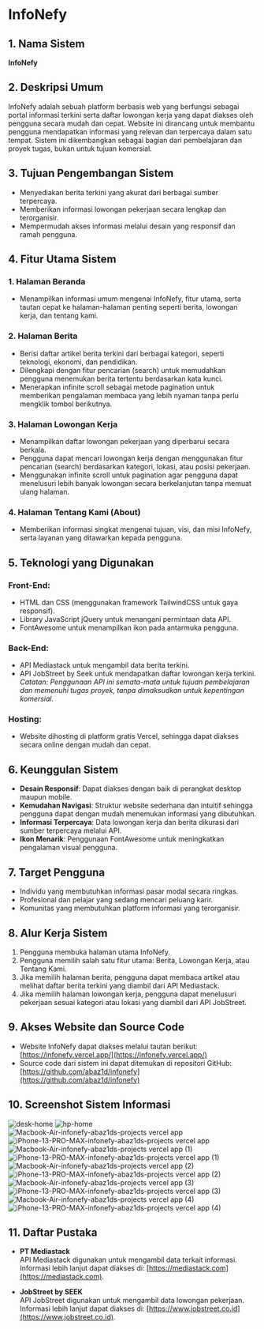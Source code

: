 # InfoNefy

## 1. Nama Sistem
**InfoNefy**

## 2. Deskripsi Umum
InfoNefy adalah sebuah platform berbasis web yang berfungsi sebagai portal informasi terkini serta daftar lowongan kerja yang dapat diakses oleh pengguna secara mudah dan cepat. Website ini dirancang untuk membantu pengguna mendapatkan informasi yang relevan dan terpercaya dalam satu tempat. Sistem ini dikembangkan sebagai bagian dari pembelajaran dan proyek tugas, bukan untuk tujuan komersial.

## 3. Tujuan Pengembangan Sistem
- Menyediakan berita terkini yang akurat dari berbagai sumber terpercaya.
- Memberikan informasi lowongan pekerjaan secara lengkap dan terorganisir.
- Mempermudah akses informasi melalui desain yang responsif dan ramah pengguna.

## 4. Fitur Utama Sistem

### 1. Halaman Beranda
- Menampilkan informasi umum mengenai InfoNefy, fitur utama, serta tautan cepat ke halaman-halaman penting seperti berita, lowongan kerja, dan tentang kami.

### 2. Halaman Berita
- Berisi daftar artikel berita terkini dari berbagai kategori, seperti teknologi, ekonomi, dan pendidikan.
- Dilengkapi dengan fitur pencarian (search) untuk memudahkan pengguna menemukan berita tertentu berdasarkan kata kunci.
- Menerapkan infinite scroll sebagai metode pagination untuk memberikan pengalaman membaca yang lebih nyaman tanpa perlu mengklik tombol berikutnya.

### 3. Halaman Lowongan Kerja
- Menampilkan daftar lowongan pekerjaan yang diperbarui secara berkala.
- Pengguna dapat mencari lowongan kerja dengan menggunakan fitur pencarian (search) berdasarkan kategori, lokasi, atau posisi pekerjaan.
- Menggunakan infinite scroll untuk pagination agar pengguna dapat menelusuri lebih banyak lowongan secara berkelanjutan tanpa memuat ulang halaman.

### 4. Halaman Tentang Kami (About)
- Memberikan informasi singkat mengenai tujuan, visi, dan misi InfoNefy, serta layanan yang ditawarkan kepada pengguna.

## 5. Teknologi yang Digunakan

### Front-End:
- HTML dan CSS (menggunakan framework TailwindCSS untuk gaya responsif).
- Library JavaScript jQuery untuk menangani permintaan data API.
- FontAwesome untuk menampilkan ikon pada antarmuka pengguna.

### Back-End:
- API Mediastack untuk mengambil data berita terkini.
- API JobStreet by Seek untuk mendapatkan daftar lowongan kerja terkini.  
  *Catatan: Penggunaan API ini semata-mata untuk tujuan pembelajaran dan memenuhi tugas proyek, tanpa dimaksudkan untuk kepentingan komersial.*

### Hosting:
- Website dihosting di platform gratis Vercel, sehingga dapat diakses secara online dengan mudah dan cepat.

## 6. Keunggulan Sistem
- **Desain Responsif**: Dapat diakses dengan baik di perangkat desktop maupun mobile.
- **Kemudahan Navigasi**: Struktur website sederhana dan intuitif sehingga pengguna dapat dengan mudah menemukan informasi yang dibutuhkan.
- **Informasi Terpercaya**: Data lowongan kerja dan berita dikurasi dari sumber terpercaya melalui API.
- **Ikon Menarik**: Penggunaan FontAwesome untuk meningkatkan pengalaman visual pengguna.

## 7. Target Pengguna
- Individu yang membutuhkan informasi pasar modal secara ringkas.
- Profesional dan pelajar yang sedang mencari peluang karir.
- Komunitas yang membutuhkan platform informasi yang terorganisir.

## 8. Alur Kerja Sistem
1. Pengguna membuka halaman utama InfoNefy.
2. Pengguna memilih salah satu fitur utama: Berita, Lowongan Kerja, atau Tentang Kami.
3. Jika memilih halaman berita, pengguna dapat membaca artikel atau melihat daftar berita terkini yang diambil dari API Mediastack.
4. Jika memilih halaman lowongan kerja, pengguna dapat menelusuri pekerjaan sesuai kategori atau lokasi yang diambil dari API JobStreet.

## 9. Akses Website dan Source Code
- Website InfoNefy dapat diakses melalui tautan berikut:  
  [https://infonefy.vercel.app/](https://infonefy.vercel.app/)
- Source code dari sistem ini dapat ditemukan di repositori GitHub:  
  [https://github.com/abaz1d/infonefy](https://github.com/abaz1d/infonefy)

## 10. Screenshot Sistem Informasi
![desk-home](https://github.com/user-attachments/assets/f6ef0258-9824-4e20-af2d-4227c52a52d1)
![hp-home](https://github.com/user-attachments/assets/0a13b571-0354-40b3-9e3a-a102c125ab5c)
![Macbook-Air-infonefy-abaz1ds-projects vercel app](https://github.com/user-attachments/assets/8adc2da0-cea5-48d8-b6b7-2d19c5e7b12d)
![iPhone-13-PRO-MAX-infonefy-abaz1ds-projects vercel app](https://github.com/user-attachments/assets/f45be8a1-dbfe-45f9-a11b-165e0602a31a)
![Macbook-Air-infonefy-abaz1ds-projects vercel app (1)](https://github.com/user-attachments/assets/cb7ea4aa-0398-49d6-975a-6419b595e28e)
![iPhone-13-PRO-MAX-infonefy-abaz1ds-projects vercel app (1)](https://github.com/user-attachments/assets/06345934-6e2a-41dd-94c1-478d5881e5d7)
![Macbook-Air-infonefy-abaz1ds-projects vercel app (2)](https://github.com/user-attachments/assets/404a1074-f6b6-4e2e-9420-4561bccba563)
![iPhone-13-PRO-MAX-infonefy-abaz1ds-projects vercel app (2)](https://github.com/user-attachments/assets/01dcb0c9-62ea-4c61-abbc-85a4e3f638b7)
![Macbook-Air-infonefy-abaz1ds-projects vercel app (3)](https://github.com/user-attachments/assets/5dda80c9-b232-41c4-81e5-ac17a418d11b)
![iPhone-13-PRO-MAX-infonefy-abaz1ds-projects vercel app (3)](https://github.com/user-attachments/assets/97c9f385-c373-4245-95a9-bb034d90d346)
![Macbook-Air-infonefy-abaz1ds-projects vercel app (4)](https://github.com/user-attachments/assets/93bab9e7-f882-421e-bc22-4f87900a02bf)
![iPhone-13-PRO-MAX-infonefy-abaz1ds-projects vercel app (4)](https://github.com/user-attachments/assets/242008d1-9ff4-4bdb-9531-7325e7b8b727)


## 11. Daftar Pustaka
- **PT Mediastack**  
  API Mediastack digunakan untuk mengambil data terkait informasi. Informasi lebih lanjut dapat diakses di: [https://mediastack.com](https://mediastack.com).
  
- **JobStreet by SEEK**  
  API JobStreet digunakan untuk mengambil data lowongan pekerjaan. Informasi lebih lanjut dapat diakses di: [https://www.jobstreet.co.id](https://www.jobstreet.co.id).
